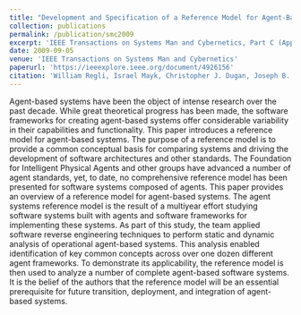 ```yaml
---
title: "Development and Specification of a Reference Model for Agent-Based Systems"
collection: publications
permalink: /publication/smc2009
excerpt: 'IEEE Transactions on Systems Man and Cybernetics, Part C (Applications and Reviews)'
date: 2009-09-05
venue: 'IEEE Transactions on Systems Man and Cybernetics'
paperurl: 'https://ieeexplore.ieee.org/document/4926156'
citation: 'William Regli, Israel Mayk, Christopher J. Dugan, Joseph B. Kopena, Robert N. Lass, Pragnesh Jay Modi, William M. Mongan, Jeff K. Salvage and Evan A. Sultanik. Development and Specification of a Reference Model for Agent-Based Systems. Published in IEEE Transactions on Systems, Man, and Cybernetics, September 2009.'
---
```


Agent-based systems have been the object of intense research over the past decade. While great theoretical progress has been made, the software frameworks for creating agent-based systems offer considerable variability in their capabilities and functionality. This paper introduces a reference model for agent-based systems. The purpose of a reference model is to provide a common conceptual basis for comparing systems and driving the development of software architectures and other standards. The Foundation for Intelligent Physical Agents and other groups have advanced a number of agent standards, yet, to date, no comprehensive reference model has been presented for software systems composed of agents. This paper provides an overview of a reference model for agent-based systems. The agent systems reference model is the result of a multiyear effort studying software systems built with agents and software frameworks for implementing these systems. As part of this study, the team applied software reverse engineering techniques to perform static and dynamic analysis of operational agent-based systems. This analysis enabled identification of key common concepts across over one dozen different agent frameworks. To demonstrate its applicability, the reference model is then used to analyze a number of complete agent-based software systems. It is the belief of the authors that the reference model will be an essential prerequisite for future transition, deployment, and integration of agent-based systems.